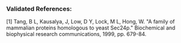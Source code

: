 ### Validated References: 
[1] Tang, B L, Kausalya, J, Low, D Y, Lock, M L, Hong, W. "A family of mammalian proteins homologous to yeast Sec24p." Biochemical and biophysical research communications, 1999, pp. 679-84.
